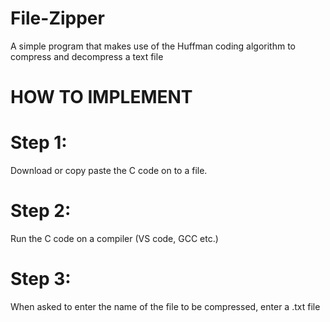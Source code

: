 # File-Zipper
A simple program that makes use of the Huffman coding algorithm to compress and decompress a text file

# HOW TO IMPLEMENT
# Step 1: 
Download or copy paste the C code on to a file.
# Step 2: 
Run the C code on a compiler (VS code, GCC etc.)
# Step 3: 
When asked to enter the name of the file to be compressed, enter a .txt file
